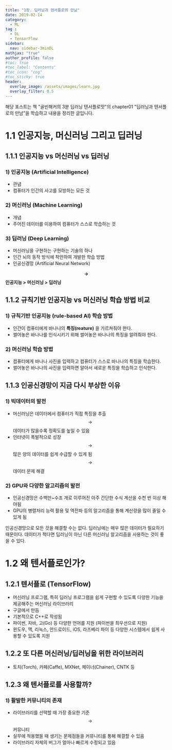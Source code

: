 ```yaml
---
title: "1장. 딥러닝과 텐서플로의 만남"
date: 2019-02-14
category:
  - ML
tag :
  - DL
  - TensorFlow
sidebar:
  nav: sidebar-3minDL
mathjax: "true"
author_profile: false
#toc: true
#toc_label: "Contents"
#toc_icon: "cog"
#toc_sticky: true
header:
  overlay_image: /assets/images/learn.jpg
  overlay_filter: 0.5
---
```

 해당 포스트는 책 "골빈해커의 3분 딥러닝 텐서플로맛"의 chapter01 "딥러닝과 텐서플로의 만남"을 학습하고 내용을 정리한 글입니다.

# 1.1 인공지능, 머신러닝 그리고 딥러닝

## 1.1.1 인공지능 vs 머신러닝 vs 딥러닝

### 1) 인공지능 (Artificial Intelligence)
- 관념  
- 컴퓨터가 인간의 사고를 모방하는 모든 것  

### 2) 머신러닝 (Machine Learning)
- 개념
- 주어진 데이터를 이용하여 컴퓨터가 스스로 학습하는 것

### 3) 딥러닝 (Deep Learning)
- 머신러닝을 구현하는 구현하는 기술의 하나
- 인간 뇌의 동작 방식에 착안하여 개발한 학습 방법
- 인공신경망 (Artificial Neural Network)

**$$\rightarrow$$ 인공지능 > 머신러닝 > 딥러닝**

## 1.1.2 규칙기반 인공지능  vs 머신러닝 학습 방법 비교

### 1) 규칙기반 인공지능 (rule-based AI) 학습 방법
- 인간이 컴퓨터에게 바나나의 **특징(reature)** 을 가르쳐줘야 한다.
- 썰어놓은 바나나를 인식시키기 위해 썰어놓은 바나나의 특징을 알려줘야 한다.

### 2) 머신러닝 학습 방법
- 컴퓨터에게 바나나 사진을 입력하고 컴퓨터가 스스로 바나나의 특징을 학습한다.
- 썰어놓은 바나나의 사진을 입력하면 알아서 새로운 특징을 학습하고 인식한다.

## 1.1.3 인공신경망이 지금 다시 부상한 이유

### 1) 빅데이터의 발전
- 머신러닝은 데이터에서 컴퓨터가 직접 특징을 추출 $$\rightarrow$$ 데이터가 많을수록 정확도를 높일 수 있음
- 인터넷이 폭발적으로 성장 $$\rightarrow$$ 많은 양의 데이터를 쉽게 수급할 수 있게 됨 $$\rightarrow$$ 데이터 문제 해결

### 2) GPU와 다양한 알고리즘의 발전
- 인공신경망은 수백만~수조 개로 이루어진 아주 간단한 수식 계산을 수천 번 이상 해야됨
- GPU의 병렬처리 능력 활용 및 역전파 등의 알고리즘을 통해 계산량을 많이 줄일 수 있게 됨


인공신경망으로 모든 것을 해결할 수는 없다. 딥러닝에는 매우 많은 데이터가 필요하기 때문이다. 데이터가 적다면 딥러닝이 아닌 다른 머신러닝 알고리즘을 사용하는 것이 좋을 수 있다.

# 1.2 왜 텐서플로인가?

## 1.2.1 텐서플로 (TensorFlow)
- 머신러닝 프로그램, 특히 딥러닝 프로그램을 쉽게 구현할 수 있도록 다양한 기능을 제공해주는 머신러닝 라이브러리
- 구글에서 만듬
- 기본적으로 C++로 작성됨
- 파이썬, 자바, 고(Go) 등 다양한 언어를 지원 (파이썬을 최우선으로 지원)
- 윈도우, 맥, 리눅스, 안드로이드, iOS, 라즈베리 파이 등 다양한 시스템에서 쉽게 사용할 수 있도록 지원

## 1.2.2 또 다른 머신러닝/딥러닝을 위한 라이브러리
- 토치(Torch), 카페(Caffe), MXNet, 체이너(Chainer), CNTK 등

## 1.2.3 왜 텐서플로를 사용할까?

### 1) 활발한 커뮤니티의 존재
- 라이브러리를 선택할 때 가장 중요한 기준 $$\rightarrow$$ 커뮤니티
- 실무에 적용했을 때 생기는 문제점들을 커뮤니티를 통해 해결할 수 있음
- 라이브러리 자체의 버그가 얼마나 빠르게 수정되고 있음
